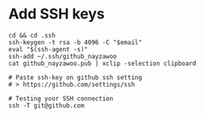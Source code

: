 # Add SSH keys

	cd && cd .ssh
	ssh-keygen -t rsa -b 4096 -C "$email"
	eval "$(ssh-agent -s)"
	ssh-add ~/.ssh/github_nayzawoo
	cat github_nayzawoo.pub | xclip -selection clipboard

	# Paste ssh-key on github ssh setting
	# > https://github.com/settings/ssh

	# Testing your SSH connection
	ssh -T git@github.com
